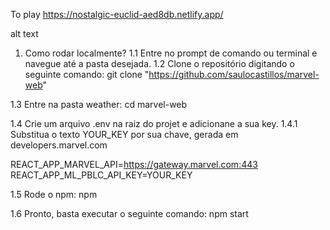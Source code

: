 To play
https://nostalgic-euclid-aed8db.netlify.app/

alt text

1. Como rodar localmente?
   1.1 Entre no prompt de comando ou terminal e navegue até a pasta desejada.
   1.2 Clone o repositório digitando o seguinte comando:
   git clone "https://github.com/saulocastillos/marvel-web"

1.3 Entre na pasta weather:
cd marvel-web

1.4 Crie um arquivo .env na raiz do projet e adicionane a sua key.
1.4.1 Substitua o texto YOUR_KEY por sua chave, gerada em developers.marvel.com

REACT_APP_MARVEL_API=https://gateway.marvel.com:443
REACT_APP_ML_PBLC_API_KEY=YOUR_KEY

1.5 Rode o npm:
npm

1.6 Pronto, basta executar o seguinte comando:
npm start
